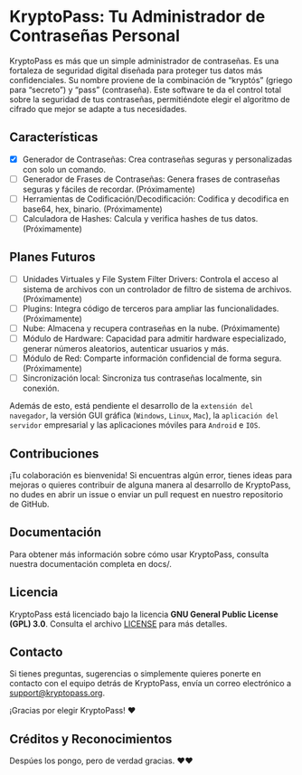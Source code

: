 # KryptoPass: Tu Administrador de Contraseñas Personal

KryptoPass es más que un simple administrador de contraseñas. Es una fortaleza de seguridad digital diseñada para proteger tus datos más confidenciales. Su nombre proviene de la combinación de “kryptós” (griego para “secreto”) y “pass” (contraseña). Este software te da el control total sobre la seguridad de tus contraseñas, permitiéndote elegir el algoritmo de cifrado que mejor se adapte a tus necesidades.

## Características

- [x] Generador de Contraseñas: Crea contraseñas seguras y personalizadas con solo un comando.
- [ ] Generador de Frases de Contraseñas: Genera frases de contraseñas seguras y fáciles de recordar. (Próximamente)
- [ ] Herramientas de Codificación/Decodificación: Codifica y decodifica en base64, hex, binario. (Próximamente)
- [ ] Calculadora de Hashes: Calcula y verifica hashes de tus datos. (Próximamente)

## Planes Futuros

- [ ] Unidades Virtuales y File System Filter Drivers: Controla el acceso al sistema de archivos con un controlador de filtro de sistema de archivos. (Próximamente)
- [ ] Plugins: Integra código de terceros para ampliar las funcionalidades. (Próximamente)
- [ ] Nube: Almacena y recupera contraseñas en la nube. (Próximamente)
- [ ] Módulo de Hardware: Capacidad para admitir hardware especializado, generar números aleatorios, autenticar usuarios y más.
- [ ] Módulo de Red: Comparte información confidencial de forma segura. (Próximamente)
- [ ] Sincronización local: Sincroniza tus contraseñas localmente, sin conexión.

Además de esto, está pendiente el desarrollo de la `extensión del navegador`, la versión GUI gráfica (`Windows`, `Linux`, `Mac`), la `aplicación del servidor` empresarial y las aplicaciones móviles para `Android` e `IOS`.

## Contribuciones
¡Tu colaboración es bienvenida! Si encuentras algún error, tienes ideas para mejoras o quieres contribuir de alguna manera al desarrollo de KryptoPass, no dudes en abrir un issue o enviar un pull request en nuestro repositorio de GitHub.

## Documentación
Para obtener más información sobre cómo usar KryptoPass, consulta nuestra documentación completa en docs/.

## Licencia
KryptoPass está licenciado bajo la licencia **GNU General Public License (GPL) 3.0**. Consulta el archivo [LICENSE](LICENSE) para más detalles.

## Contacto
Si tienes preguntas, sugerencias o simplemente quieres ponerte en contacto con el equipo detrás de KryptoPass, envía un correo electrónico a support@kryptopass.org.

¡Gracias por elegir KryptoPass! ❤️

## Créditos y Reconocimientos

Despúes los pongo, pero de verdad gracias. ❤️❤️
